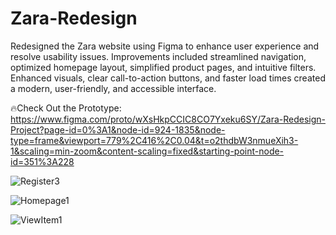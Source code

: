 # Zara-Redesign
Redesigned the Zara website using Figma to enhance user experience and resolve usability issues. Improvements included streamlined navigation, optimized homepage layout, simplified product pages, and intuitive filters. Enhanced visuals, clear call-to-action buttons, and faster load times created a modern, user-friendly, and accessible interface.

🔥Check Out the Prototype: https://www.figma.com/proto/wXsHkpCCIC8CO7Yxeku6SY/Zara-Redesign-Project?page-id=0%3A1&node-id=924-1835&node-type=frame&viewport=779%2C416%2C0.04&t=o2thdbW3nmueXih3-1&scaling=min-zoom&content-scaling=fixed&starting-point-node-id=351%3A228

![Register3](https://github.com/user-attachments/assets/15d296f2-8235-4d9b-aee0-cfd0f3b32a0e)

![Homepage1](https://github.com/user-attachments/assets/a2f185b1-486a-4265-ab8f-99d305ea75c6)

![ViewItem1](https://github.com/user-attachments/assets/7487e2b3-4bfc-435c-9e77-2fb848c89738)



